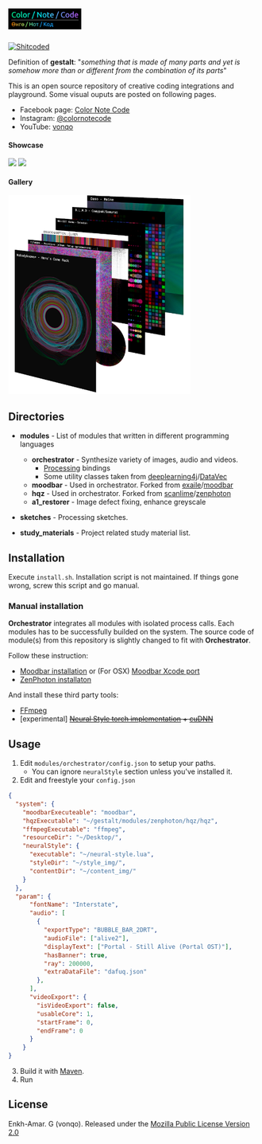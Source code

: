 # <img height="42px" src="https://github.com/punkowl/gestalt/blob/master/public/cnc-logo.png" />

[![Shitcoded][ulaanbaatar-badge]][ub-wiki]

Definition of **gestalt**: "*something that is made of many parts and yet is somehow more than or different from the combination of its parts*"

This is an open source repository of creative coding integrations and playground. Some visual ouputs are posted on following pages.

* Facebook page: [Color Note Code](https://www.facebook.com/colornotecode/)
* Instagram: [@colornotecode](https://www.instagram.com/colornotecode/)
* YouTube: [vonqo](https://www.youtube.com/channel/UCGmwCteDtjSBGco4qqs1QIQ/)

#### Showcase
[<img src="https://img.youtube.com/vi/Z6x50-Gg3c0/maxresdefault.jpg" width="30%">](https://youtu.be/Z6x50-Gg3c0)
[<img src="https://img.youtube.com/vi/pM8h-2b6zzM/maxresdefault.jpg" width="30%">](https://youtu.be/pM8h-2b6zzM)

#### Gallery
[<img height="400px" src="https://github.com/punkowl/gestalt/blob/master/public/gallery.png" />](https://www.facebook.com/colornotecode/photos/)

## Directories
* **modules** - List of modules that written in different programming languages
    * **orchestrator** - Synthesize variety of images, audio and videos.
		* [Processing](https://github.com/processing) bindings
		* Some utility classes taken from [deeplearning4j](https://github.com/deeplearning4j)/[DataVec](https://github.com/deeplearning4j/DataVec)
    * **moodbar** - Used in orchestrator. Forked from [exaile](https://github.com/exaile)/[moodbar](https://github.com/exaile/moodbar) 
    * **hqz** - Used in orchestrator. Forked from [scanlime](https://github.com/scanlime)/[zenphoton](https://github.com/scanlime/zenphoton) 
    * **a1_restorer** - Image defect fixing, enhance greyscale

* **sketches** - Processing sketches.
* **study_materials** - Project related study material list.

## Installation
Execute ```install.sh```. Installation script is not maintained. If things gone wrong, screw this script and go manual.

### Manual installation
**Orchestrator** integrates all modules with isolated process calls. Each modules has to be successfully builded on the system. The source code of module(s) from this repository is slightly changed to fit with **Orchestrator**. 
 
Follow these instruction:
* [Moodbar installation](https://github.com/PunkOwl/gestalt/tree/master/modules/moodbar) or (For OSX) [Moodbar Xcode port](https://github.com/PunkOwl/gestalt/tree/master/modules/moodbar-xcode)
* [ZenPhoton installaton](https://github.com/PunkOwl/gestalt/tree/master/modules/zenphoton/hqz)

And install these third party tools:
* [FFmpeg](https://www.ffmpeg.org/)
* [experimental] ~~[Neural Style torch implementation](https://github.com/jcjohnson/neural-style) + [cuDNN](https://developer.nvidia.com/cudnn)~~


## Usage
1. Edit ```modules/orchestrator/config.json``` to setup your paths.
	* You can ignore ```neuralStyle``` section unless you've installed it.
2. Edit and freestyle your ```config.json```
```json
{
  "system": {
    "moodbarExecuteable": "moodbar",
    "hqzExecutable": "~/gestalt/modules/zenphoton/hqz/hqz",
    "ffmpegExecutable": "ffmpeg",
    "resourceDir": "~/Desktop/",
    "neuralStyle": {
      "executable": "~/neural-style.lua",
      "styleDir": "~/style_img/",
      "contentDir": "~/content_img/"
    }
  },
  "param": {
      "fontName": "Interstate",
      "audio": [
        {
          "exportType": "BUBBLE_BAR_2DRT",
          "audioFile": ["alive2"],
          "displayText": ["Portal - Still Alive (Portal OST)"],
          "hasBanner": true,
          "ray": 200000,
          "extraDataFile": "dafuq.json"
        },
      ],
      "videoExport": {
        "isVideoExport": false,
        "usableCore": 1,
        "startFrame": 0,
        "endFrame": 0
      }
    }
}
```
3. Build it with [Maven](https://maven.apache.org/). 
4. Run

## License
Enkh-Amar. G (vonqo). Released under the [Mozilla Public License Version 2.0](LICENSE)

[gestalt-logo]: https://github.com/lupino22/gestalt/blob/master/public/logo.png
[codacy-badge]: https://app.codacy.com/project/badge/Grade/8d438e4c49964773b4668d381c478bfc
[codacy]: https://www.codacy.com/gh/PunkOwl/gestalt/dashboard?utm_source=github.com&amp;utm_medium=referral&amp;utm_content=PunkOwl/gestalt&amp;utm_campaign=Badge_Grade
[gitter-badge]: https://badges.gitter.im/punkowl-gestalt/community.svg
[gitter]: https://gitter.im/punkowl-gestalt/community?utm_source=badge&utm_medium=badge&utm_campaign=pr-badge
[ulaanbaatar-badge]: https://img.shields.io/badge/shitcoded%20in-%F0%9F%87%B2%F0%9F%87%B3ulaanbaatar-brightgreen.svg
[ub-wiki]: https://en.wikipedia.org/wiki/Ulaanbaatar
[linux-badge]: https://svgshare.com/i/Zhy.svg
[osx-badge]: https://svgshare.com/i/ZjP.svg
